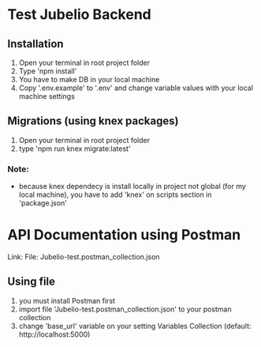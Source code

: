 # Test Jubelio Backend

## Installation
  1. Open your terminal in root project folder
  2. Type 'npm install'
  3. You have to make DB in your local machine
  4. Copy '.env.example' to '.env' and change variable values with your local machine settings

## Migrations (using knex packages) 
  1. Open your terminal in root project folder
  2. type 'npm run knex migrate:latest'
  ### Note:
  - because knex dependecy is install locally in project not global (for my local machine), you have to add 'knex' on scripts section in 'package.json'

# API Documentation using Postman
Link: 
File: Jubelio-test.postman_collection.json

## Using file
1. you must install Postman first
2. import file 'Jubelio-test.postman_collection.json' to your postman collection
3. change 'base_url' variable on your setting Variables Collection (default: http://localhost:5000)